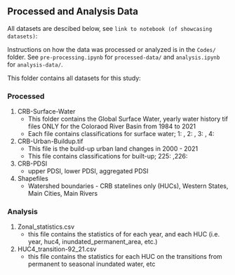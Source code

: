 ## Processed and Analysis Data

All datasets are descibed below, see `link to notebook (of showcasing datasets)`:

Instructions on how the data was processed or analyzed is in the  `Codes/` folder. See `pre-processing.ipynb` for  `processed-data/` and `analysis.ipynb` for `analysis-data/`. 

This folder contains all datasets for this study: 
### Processed 
1. CRB-Surface-Water
    - This folder contains the Global Surface Water, yearly water history tif files ONLY for the Coloraod River Basin from 1984 to 2021 
    - Each file contains classifications for surface water; 1: , 2: , 3: , 4: 
2. CRB-Urban-Buildup.tif 
    - This file is the build-up urban land changes in 2000 - 2021
    - This file contains classifications for built-up; 225: ,226: 
3. CRB-PDSI 
    - upper PDSI, lower PDSI, aggregated PDSI
4. Shapefiles
    - Watershed boundaries - CRB statelines only (HUCs), Western States, Main Cities, Main Rivers

### Analysis  
1. Zonal_statistics.csv
    - this file contains the statistics of for each year, and each HUC (i.e. year, huc4, inundated_permanent_area, etc.)
2. HUC4_transition-92_21.csv 
    - this file contains the statistics for each HUC on the transitions from permanent to seasonal inundated water, etc